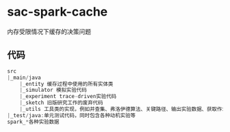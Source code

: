 # sac-spark-cache
内存受限情况下缓存的决策问题
## 代码
```java
src
|_main/java
    |_entity 缓存过程中使用的所有实体类
    |_simulator 模拟实验代码
    |_experiment trace-driven实验代码
    |_sketch 旧版研究工作的废弃代码
    |_utils 工具类的实现，例如并查集、弗洛伊德算法、关键路径、输出实验数据、获取作业信息等
|_test/java:单元测试代码，同时包含各种动机实验等
spark_*各种实验数据
```
